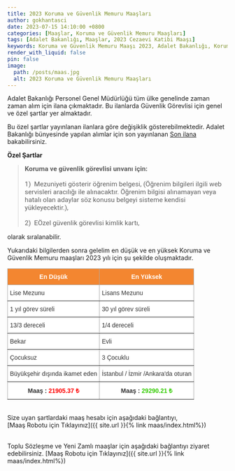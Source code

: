 ```yaml
---
title: 2023 Koruma ve Güvenlik Memuru Maaşları
author: gokhantasci
date: 2023-07-15 14:10:00 +0800
categories: [Maaşlar, Koruma ve Güvenlik Memuru Maaşları]
tags: [Adalet Bakanlığı, Maaşlar, 2023 Cezaevi Katibi Maaşı]
keywords: Koruma ve Güvenlik Memuru Maaşı 2023, Adalet Bakanlığı, Koruma ve Güvenlik Memuru Maaşı, en düşük Koruma ve Güvenlik Memuru Maaşı, sözleşmeli Koruma ve Güvenlik Memuru Maaşı, sözleşmeli Koruma ve Güvenlik Memuru Maaşı, Yargıtay, Koruma ve Güvenlik Memuru Alımı Ne Zaman, katip nedir?, katip nasıl olunur, katiplik şartları, Koruma ve Güvenlik Memuru ne iş yapar?
render_with_liquid: false
pin: false
image:
  path: /posts/maas.jpg
  alt: 2023 Koruma ve Güvenlik Memuru Maaşları
---
```


Adalet Bakanlığı Personel Genel Müdürlüğü tüm ülke genelinde zaman zaman alım için ilana çıkmaktadır.
Bu ilanlarda Güvenlik Görevlisi için genel ve özel şartlar yer almaktadır.

Bu özel şartlar yayınlanan ilanlara göre değişiklik gösterebilmektedir. 
Adalet Bakanlığı bünyesinde yapılan alımlar için son yayınlanan <a href="https://cte.adalet.gov.tr/Home/SayfaDetay/9512-sozlesmeli-pozisyon-icin-personel-alim-sinav-ilani19042023032043">Son ilana</a> bakabilirsiniz.

<b>Özel Şartlar</b>
<blockquote>
<span style="font-size:11pt"><span style="font-family:Calibri,sans-serif"><strong><span style="font-size:11.5pt"><span style="font-family:Roboto">Koruma ve güvenlik görevlisi unvanı için:</span></span></strong></span></span><br>
<br>
<span style="font-size:11pt"><span style="font-family:Calibri,sans-serif"><span style="font-size:11.5pt"><span style="font-family:Roboto">1)&nbsp; Mezuniyeti gösterir öğrenim belgesi, (Öğrenim bilgileri ilgili web servisleri aracılığı ile alınacaktır. Öğrenim bilgisi alınamayan veya hatalı olan adaylar söz konusu belgeyi sisteme kendisi yükleyecektir.),&nbsp;&nbsp;</span></span></span></span><br>
<br>
<span style="font-size:11pt"><span style="font-family:Calibri,sans-serif"><span style="font-size:11.5pt"><span style="font-family:Roboto">2)&nbsp; EÖzel güvenlik görevlisi kimlik kartı,</span></span></span></span><br>
</blockquote>

olarak sıralanabilir.

Yukarıdaki bilgilerden sonra gelelim en düşük ve en yüksek Koruma ve Güvenlik Memuru maaşları 2023 yılı için şu şekilde oluşmaktadır.


<style type="text/css">
.tg  {border-collapse:collapse;border-color:#aaa;border-spacing:0;}
.tg td{background-color:#fff;border-color:#aaa;border-style:solid;border-width:1px;color:#333;
  font-family:Arial, sans-serif;font-size:14px;overflow:hidden;padding:10px 5px;word-break:normal;}
.tg th{background-color:#f38630;border-color:#aaa;border-style:solid;border-width:1px;color:#fff;
  font-family:Arial, sans-serif;font-size:14px;font-weight:normal;overflow:hidden;padding:10px 5px;word-break:normal;}
.tg .tg-c3ow{border-color:inherit;text-align:center;vertical-align:top}
.tg .tg-0pky{border-color:inherit;text-align:left;vertical-align:top}
.tg .tg-dvpl{border-color:inherit;text-align:right;vertical-align:top}
</style>
<table class="tg">
<thead>
  <tr>
    <th class="tg-c3ow"><span style="font-weight:bold">En Düşük</span></th>
    <th class="tg-c3ow"><span style="font-weight:bold">En Yüksek</span></th>
  </tr>
</thead>
<tbody>
  <tr>
    <td class="tg-0pky">Lise Mezunu</td>
    <td class="tg-0pky">Lisans Mezunu</td>
  </tr>
  <tr>
    <td class="tg-0pky">1 yıl görev süreli</td>
    <td class="tg-0pky">30 yıl görev süreli</td>
  </tr>
  <tr>
    <td class="tg-0pky">13/3 dereceli</td>
    <td class="tg-0pky">1/4 dereceli</td>
  </tr>
  <tr>
    <td class="tg-0pky">Bekar</td>
    <td class="tg-0pky">Evli</td>
  </tr>
  <tr>
    <td class="tg-0pky">Çocuksuz</td>
    <td class="tg-0pky">3 Çocuklu</td>
  </tr>
  <tr>
    <td class="tg-dvpl">Büyükşehir dışında ikamet eden</td>
    <td class="tg-0pky">İstanbul / İzmir /Ankara'da oturan</td>
  </tr>
  <tr>
    <td class="tg-c3ow"><span style="font-weight:bold">Maaş : </span><span style="font-weight:bold;color:#FE0000">21905.37 ₺</span></td>
    <td class="tg-c3ow"><span style="font-weight:bold">Maaş : </span><span style="font-weight:bold;color:#32CB00">29290.21 ₺</span></td>
  </tr>
</tbody>
</table>

<span><br>
Size uyan şartlardaki maaş hesabı için aşağıdaki bağlantıyı,
<br>
[Maaş Robotu için Tıklayınız]({{ site.url }}{% link maas/index.html%})

<br>
Toplu Sözleşme ve Yeni Zamlı maaşlar için aşağıdaki bağlantıyı ziyaret edebilirsiniz.
[Maaş Robotu için Tıklayınız]({{ site.url }}{% link maas/index.html%})